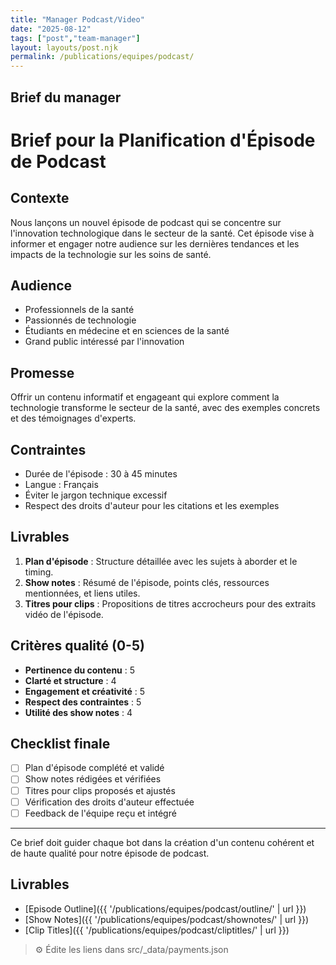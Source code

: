 ```yaml
---
title: "Manager Podcast/Video"
date: "2025-08-12"
tags: ["post","team-manager"]
layout: layouts/post.njk
permalink: /publications/equipes/podcast/
---
```

## Brief du manager

# Brief pour la Planification d'Épisode de Podcast

## Contexte
Nous lançons un nouvel épisode de podcast qui se concentre sur l'innovation technologique dans le secteur de la santé. Cet épisode vise à informer et engager notre audience sur les dernières tendances et les impacts de la technologie sur les soins de santé.

## Audience
- Professionnels de la santé
- Passionnés de technologie
- Étudiants en médecine et en sciences de la santé
- Grand public intéressé par l'innovation

## Promesse
Offrir un contenu informatif et engageant qui explore comment la technologie transforme le secteur de la santé, avec des exemples concrets et des témoignages d'experts.

## Contraintes
- Durée de l'épisode : 30 à 45 minutes
- Langue : Français
- Éviter le jargon technique excessif
- Respect des droits d'auteur pour les citations et les exemples

## Livrables
1. **Plan d'épisode** : Structure détaillée avec les sujets à aborder et le timing.
2. **Show notes** : Résumé de l'épisode, points clés, ressources mentionnées, et liens utiles.
3. **Titres pour clips** : Propositions de titres accrocheurs pour des extraits vidéo de l'épisode.

## Critères qualité (0-5)
- **Pertinence du contenu** : 5
- **Clarté et structure** : 4
- **Engagement et créativité** : 5
- **Respect des contraintes** : 5
- **Utilité des show notes** : 4

## Checklist finale
- [ ] Plan d'épisode complété et validé
- [ ] Show notes rédigées et vérifiées
- [ ] Titres pour clips proposés et ajustés
- [ ] Vérification des droits d'auteur effectuée
- [ ] Feedback de l'équipe reçu et intégré

--- 

Ce brief doit guider chaque bot dans la création d'un contenu cohérent et de haute qualité pour notre épisode de podcast.

## Livrables
- [Episode Outline]({{ '/publications/equipes/podcast/outline/' | url }})
- [Show Notes]({{ '/publications/equipes/podcast/shownotes/' | url }})
- [Clip Titles]({{ '/publications/equipes/podcast/cliptitles/' | url }})

> ⚙️ Édite les liens dans src/_data/payments.json
